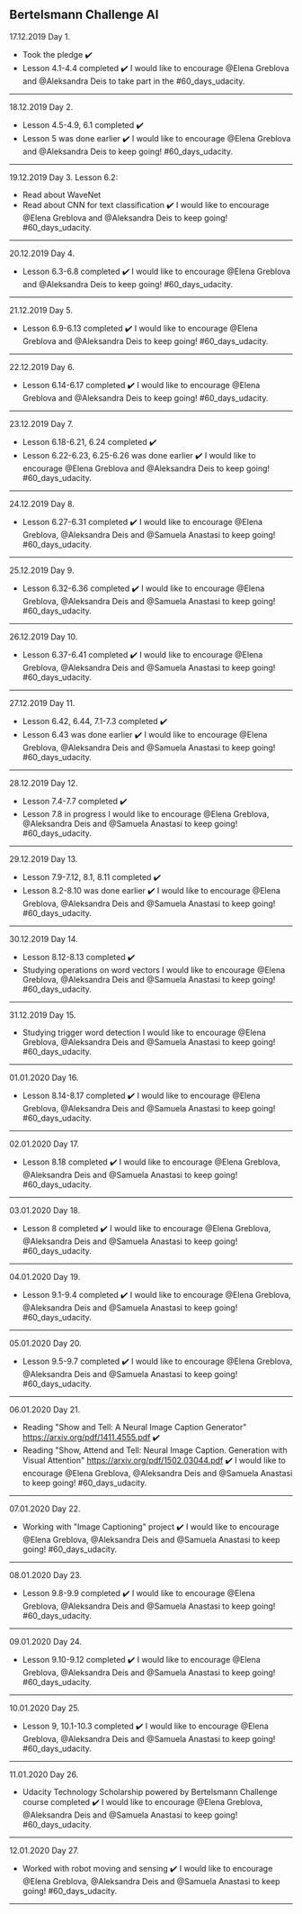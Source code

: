 **Bertelsmann Challenge AI**
---------------------------------

17.12.2019 Day 1.
- Took the pledge :heavy_check_mark:
- Lesson 4.1-4.4 completed :heavy_check_mark:
I would like to encourage @Elena Greblova and @Aleksandra Deis to take part in the #60_days_udacity.
---------------------------------

18.12.2019 Day 2.
- Lesson 4.5-4.9, 6.1 completed :heavy_check_mark:
- Lesson 5 was done earlier :heavy_check_mark:
I would like to encourage @Elena Greblova and @Aleksandra Deis to keep going! #60_days_udacity.
---------------------------------

19.12.2019 Day 3.
Lesson 6.2:
- Read about WaveNet
- Read about CNN for text classification :heavy_check_mark:
I would like to encourage @Elena Greblova and @Aleksandra Deis to keep going! #60_days_udacity.
---------------------------------

20.12.2019 Day 4.
- Lesson 6.3-6.8  completed :heavy_check_mark:
I would like to encourage @Elena Greblova and @Aleksandra Deis to keep going! #60_days_udacity.
---------------------------------

21.12.2019 Day 5.
- Lesson 6.9-6.13  completed :heavy_check_mark:
I would like to encourage @Elena Greblova and @Aleksandra Deis to keep going! #60_days_udacity.
---------------------------------

22.12.2019 Day 6.
- Lesson 6.14-6.17  completed :heavy_check_mark:
I would like to encourage @Elena Greblova and @Aleksandra Deis to keep going! #60_days_udacity.
---------------------------------

23.12.2019 Day 7.
- Lesson 6.18-6.21, 6.24  completed :heavy_check_mark:
- Lesson 6.22-6.23, 6.25-6.26 was done earlier :heavy_check_mark:
I would like to encourage @Elena Greblova and @Aleksandra Deis to keep going! #60_days_udacity.
---------------------------------

24.12.2019 Day 8.
- Lesson 6.27-6.31 completed :heavy_check_mark:
I would like to encourage @Elena Greblova, @Aleksandra Deis and @Samuela Anastasi to keep going! #60_days_udacity.
---------------------------------

25.12.2019 Day 9.
- Lesson 6.32-6.36 completed :heavy_check_mark:
I would like to encourage @Elena Greblova, @Aleksandra Deis and @Samuela Anastasi to keep going! #60_days_udacity.
---------------------------------

26.12.2019 Day 10.
- Lesson 6.37-6.41 completed :heavy_check_mark:
I would like to encourage @Elena Greblova, @Aleksandra Deis and @Samuela Anastasi to keep going! #60_days_udacity.
---------------------------------

27.12.2019 Day 11.
- Lesson 6.42, 6.44, 7.1-7.3 completed :heavy_check_mark:
- Lesson 6.43 was done earlier :heavy_check_mark:
I would like to encourage @Elena Greblova, @Aleksandra Deis and @Samuela Anastasi to keep going! #60_days_udacity.
---------------------------------

28.12.2019 Day 12.
- Lesson 7.4-7.7 completed :heavy_check_mark:
- Lesson 7.8 in progress
I would like to encourage @Elena Greblova, @Aleksandra Deis and @Samuela Anastasi to keep going! #60_days_udacity.
---------------------------------

29.12.2019 Day 13.
- Lesson 7.9-7.12, 8.1, 8.11 completed :heavy_check_mark:
- Lesson 8.2-8.10 was done earlier :heavy_check_mark:
I would like to encourage @Elena Greblova, @Aleksandra Deis and @Samuela Anastasi to keep going! #60_days_udacity.
---------------------------------

30.12.2019 Day 14.
- Lesson 8.12-8.13 completed :heavy_check_mark:
- Studying operations on word vectors
I would like to encourage @Elena Greblova, @Aleksandra Deis and @Samuela Anastasi to keep going! #60_days_udacity.
---------------------------------

31.12.2019 Day 15.
- Studying trigger word detection
I would like to encourage @Elena Greblova, @Aleksandra Deis and @Samuela Anastasi to keep going! #60_days_udacity.
---------------------------------

01.01.2020 Day 16.
- Lesson 8.14-8.17 completed :heavy_check_mark:
I would like to encourage @Elena Greblova, @Aleksandra Deis and @Samuela Anastasi to keep going! #60_days_udacity.
---------------------------------

02.01.2020 Day 17.
- Lesson 8.18 completed :heavy_check_mark:
I would like to encourage @Elena Greblova, @Aleksandra Deis and @Samuela Anastasi to keep going! #60_days_udacity.
---------------------------------

03.01.2020 Day 18.
- Lesson 8 completed :heavy_check_mark:
I would like to encourage @Elena Greblova, @Aleksandra Deis and @Samuela Anastasi to keep going! #60_days_udacity.
---------------------------------

04.01.2020 Day 19.
- Lesson 9.1-9.4 completed :heavy_check_mark:
I would like to encourage @Elena Greblova, @Aleksandra Deis and @Samuela Anastasi to keep going! #60_days_udacity.
---------------------------------

05.01.2020 Day 20.
- Lesson 9.5-9.7 completed :heavy_check_mark:
I would like to encourage @Elena Greblova, @Aleksandra Deis and @Samuela Anastasi to keep going! #60_days_udacity.
---------------------------------

06.01.2020 Day 21.
- Reading "Show and Tell: A Neural Image Caption Generator" https://arxiv.org/pdf/1411.4555.pdf :heavy_check_mark:
- Reading "Show, Attend and Tell: Neural Image Caption. Generation with Visual Attention" https://arxiv.org/pdf/1502.03044.pdf :heavy_check_mark:
I would like to encourage @Elena Greblova, @Aleksandra Deis and @Samuela Anastasi to keep going! #60_days_udacity.
---------------------------------

07.01.2020 Day 22.
- Working with "Image Captioning" project :heavy_check_mark:
I would like to encourage @Elena Greblova, @Aleksandra Deis and @Samuela Anastasi to keep going! #60_days_udacity.
---------------------------------

08.01.2020 Day 23.
- Lesson 9.8-9.9 completed :heavy_check_mark:
I would like to encourage @Elena Greblova, @Aleksandra Deis and @Samuela Anastasi to keep going! #60_days_udacity.
---------------------------------

09.01.2020 Day 24.
- Lesson 9.10-9.12 completed :heavy_check_mark:
I would like to encourage @Elena Greblova, @Aleksandra Deis and @Samuela Anastasi to keep going! #60_days_udacity.
---------------------------------

10.01.2020 Day 25.
- Lesson 9, 10.1-10.3 completed :heavy_check_mark:
I would like to encourage @Elena Greblova, @Aleksandra Deis and @Samuela Anastasi to keep going! #60_days_udacity.
---------------------------------

11.01.2020 Day 26.
- Udacity Technology Scholarship powered by Bertelsmann Challenge course completed :heavy_check_mark:
I would like to encourage @Elena Greblova, @Aleksandra Deis and @Samuela Anastasi to keep going! #60_days_udacity.
---------------------------------

12.01.2020 Day 27.
- Worked with robot moving and sensing :heavy_check_mark:
I would like to encourage @Elena Greblova, @Aleksandra Deis and @Samuela Anastasi to keep going! #60_days_udacity.
---------------------------------
